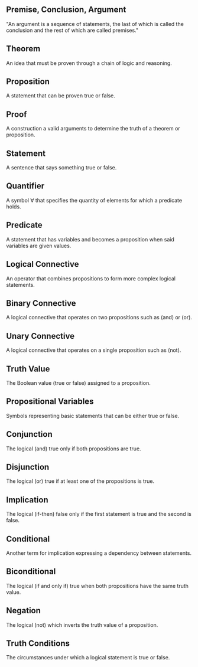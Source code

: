 ## Premise, Conclusion, Argument

"An argument is a sequence of statements, the last of which is called the conclusion and the rest of which are called premises."

## Theorem

An idea that must be proven through a chain of logic and reasoning.

## Proposition

A statement that can be proven true or false.

## Proof

A construction a valid arguments to determine the truth of a theorem or proposition.

## Statement

A sentence that says something true or false.

## Quantifier

A symbol ∀ that specifies the quantity of elements for which a predicate holds.

## Predicate

A statement that has variables and becomes a proposition when said variables are given values.

## Logical Connective

An operator that combines propositions to form more complex logical statements.

## Binary Connective

A logical connective that operates on two propositions such as (and) or (or).

## Unary Connective

A logical connective that operates on a single proposition such as (not).

## Truth Value

The Boolean value (true or false) assigned to a proposition.

## Propositional Variables

Symbols representing basic statements that can be either true or false.

## Conjunction

The logical (and) true only if both propositions are true.

## Disjunction

The logical (or) true if at least one of the propositions is true.

## Implication

The logical (if-then) false only if the first statement is true and the second is false.

## Conditional

 Another term for implication expressing a dependency between statements.

## Biconditional

The logical (if and only if) true when both propositions have the same truth value.

## Negation

The logical (not) which inverts the truth value of a proposition.

## Truth Conditions

The circumstances under which a logical statement is true or false.